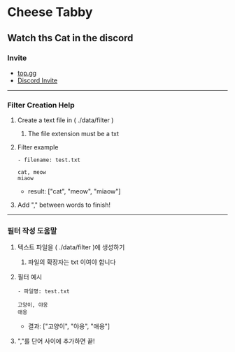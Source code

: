 # Cheese Tabby

## Watch ths Cat in the discord

### Invite
- [top.gg](https://top.gg/bot/730797542065045504)
- [Discord Invite](https://discord.com/api/oauth2/authorize?client_id=730797542065045504&permissions=35904&scope=bot)

_ _ _ _ _
### Filter Creation Help

1. Create a text file in ( ./data/filter )
    
    1. The file extension must be a txt 
    
2. Filter example 

   ```
   - filename: test.txt
   
   cat, meow
   miaow
   ```
   - result: ["cat", "meow", "miaow"]

3. Add "," between words to finish!

_ _ _ _ _
### 필터 작성 도움말

1. 텍스트 파일을 ( ./data/filter )에 생성하기
    
    1. 파일의 확장자는 txt 이여야 합니다
    
2. 필터 예시 

   ```
   - 파일명: test.txt
      
   고양이, 야옹
   애옹
   ```
   - 결과: ["고양이", "야옹", "애옹"]

3. ","를 단어 사이에 추가하면 끝!